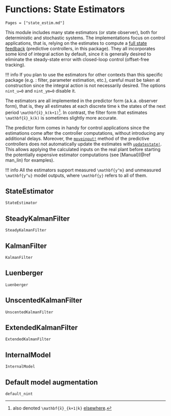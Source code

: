 # Functions: State Estimators

```@contents
Pages = ["state_estim.md"]
```

This module includes many state estimators (or state observer), both for deterministic
and stochastic systems. The implementations focus on control applications, that is, relying
on the estimates to compute a [full state feedback](https://en.wikipedia.org/wiki/Full_state_feedback)
(predictive controllers, in this package). They all incorporates some kind of
integral action by default, since it is generally desired to eliminate the steady-state
error with closed-loop control (offset-free tracking).

!!! info
    If you plan to use the estimators for other contexts than this specific package (e.g. :
    filter, parameter estimation, etc.), careful must be taken at construction since the
    integral action is not necessarily desired. The options `nint_u=0` and `nint_ym=0`
    disable it.

The estimators are all implemented in the predictor form (a.k.a. observer form), that is,
they all estimates at each discrete time ``k`` the states of the next period
``\mathbf{x̂}_k(k+1)``[^1]. In contrast, the filter form that estimates ``\mathbf{x̂}_k(k)``
is sometimes slightly more accurate.

[^1]: also denoted ``\mathbf{x̂}_{k+1|k}`` [elsewhere](https://en.wikipedia.org/wiki/Kalman_filter).

The predictor form comes in handy for control applications since the estimations come after
the controller computations, without introducing any additional delays. Moreover, the
[`moveinput!`](@ref) method of the predictive controllers does not automatically update the
estimates with [`updatestate!`](@ref). This allows applying the calculated inputs on the
real plant before starting the potentially expensive estimator computations (see
[Manual](@ref man_lin) for examples).

!!! info
    All the estimators support measured ``\mathbf{y^m}`` and unmeasured ``\mathbf{y^u}``
    model outputs, where ``\mathbf{y}`` refers to all of them.

## StateEstimator

```@docs
StateEstimator
```

## SteadyKalmanFilter

```@docs
SteadyKalmanFilter
```

## KalmanFilter

```@docs
KalmanFilter
```

## Luenberger

```@docs
Luenberger
```

## UnscentedKalmanFilter

```@docs
UnscentedKalmanFilter
```

## ExtendedKalmanFilter

```@docs
ExtendedKalmanFilter
```

## InternalModel

```@docs
InternalModel
```

## Default model augmentation

```@docs
default_nint
```
